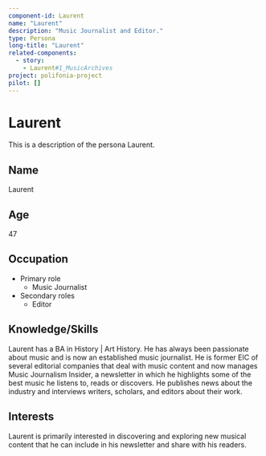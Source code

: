 ```yaml
---
component-id: Laurent
name: "Laurent"
description: "Music Journalist and Editor."
type: Persona
long-title: "Laurent"
related-components:
  - story:
    - Laurent#1_MusicArchives
project: polifonia-project
pilot: []
---
```


# Laurent
This is a description of the persona Laurent.

## Name
Laurent

## Age
47

## Occupation
- Primary role
  - Music Journalist
- Secondary roles
  - Editor

## Knowledge/Skills
Laurent has a BA in History | Art History. He has always been passionate about music and is now an established music journalist. He is former EIC of several editorial companies that deal with music content and now manages Music Journalism Insider, a newsletter in which he highlights some of the best music he listens to, reads or discovers. He publishes news about the industry and interviews writers, scholars, and editors about their work.

## Interests
Laurent is primarily interested in discovering and exploring new musical content that he can include in his newsletter and share with his readers.
